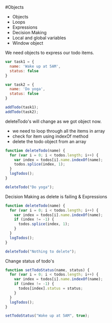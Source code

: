 #Objects

* Objects
* Loops
* Expressions
* Decision Making
* Local and global variables
* Window object

We need objects to express our todo items.

```javascript
var task1 = {
  name: 'Wake up at 5AM',
  status: false
}

var task2 = {
  name: 'Do yoga',
  status: false
}

addTodo(task1);
addTodo(task2);
```

deleteTodo's will change as we got object now.
* we need to loop through all the items in array
* check for item using indexOf method
* delete the todo object from an array

```javascript
function deleteTodo(name) {
  for (var i = 0; i < todos.length; i++) {
    var index = todos[i].name.indexOf(name);
    todos.splice(index, 1);
  }
  logTodos();
}

deleteTodo("Do yoga");
```

Decision Making as delete is failing & Expressions

```javascript
function deleteTodo(name) {
  for (var i = 0; i < todos.length; i++) {
    var index = todos[i].name.indexOf(name);
    if (index != -1) {
      todos.splice(index, 1);
    }
  }
  logTodos();
}

deleteTodo("Nothing to delete");
```

Change status of todo's

```javascript
function setTodoStatus(name, status) {
  for (var i = 0; i < todos.length; i++) {
    var index = todos[i].name.indexOf(name);
    if (index != -1) {
      todos[index].status = status;
    }
  }
  logTodos();
}

setTodoStatus("Wake up at 5AM", true);
```




